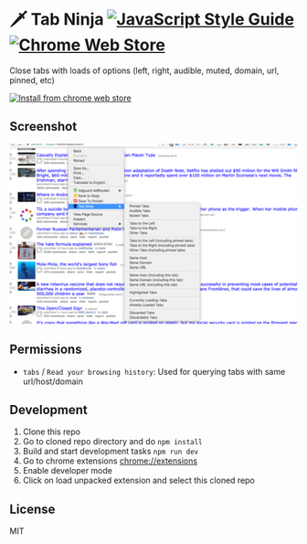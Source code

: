 # 🗡 Tab Ninja [![JavaScript Style Guide](https://img.shields.io/badge/code%20style-standard-brightgreen.svg)](http://standardjs.com/) [![Chrome Web Store](https://img.shields.io/chrome-web-store/v/ciffmfhhemdpbpppgbfnlkbbehmdbpnh.svg)](https://chrome.google.com/webstore/detail/github-repository-size/ciffmfhhemdpbpppgbfnlkbbehmdbpnh)


Close tabs with loads of options (left, right, audible, muted, domain, url, pinned, etc)

[![Install from chrome web store](https://developer.chrome.com/webstore/images/ChromeWebStore_Badge_v2_340x96.png)](https://chrome.google.com/webstore/detail/tab-ninja/ciffmfhhemdpbpppgbfnlkbbehmdbpnh)


## Screenshot

![Screenshot of repository size on GitHub](./screenshot.png)


## Permissions

* `tabs` / `Read your browsing history`: Used for querying tabs with same url/host/domain


## Development

1. Clone this repo
2. Go to cloned repo directory and do `npm install`
3. Build and start development tasks `npm run dev`
4. Go to chrome extensions [chrome://extensions](chrome://extensions)
5. Enable developer mode
6. Click on load unpacked extension and select this cloned repo


## License

MIT
